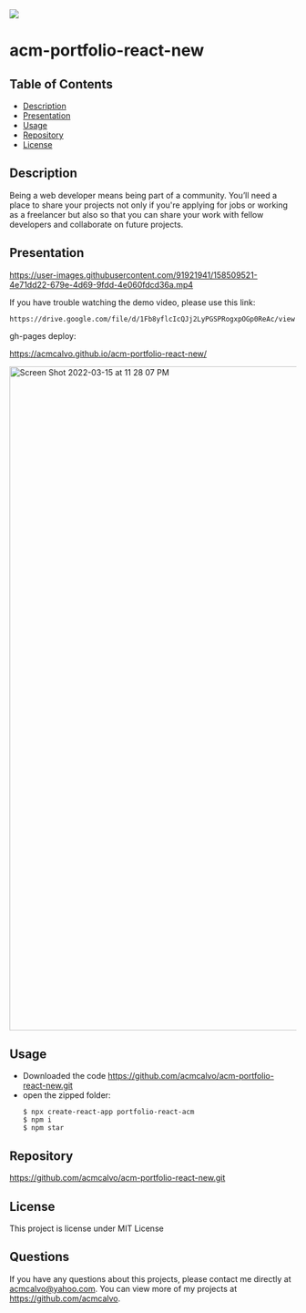 <img src='https://img.shields.io/github/license/acmcalvo/README-Generator' >

# acm-portfolio-react-new

  ## Table of Contents
  * [Description](#description)
  * [Presentation](#presentation)
  * [Usage](#Usage)
  * [Repository](#repository)
  * [License](#license)


 ## Description
 
Being a web developer means being part of a community. You’ll need a place to share your projects not only if you're applying for jobs or working as a freelancer but also so that you can share your work with fellow developers and collaborate on future projects.

 ## Presentation
  
https://user-images.githubusercontent.com/91921941/158509521-4e71dd22-679e-4d69-9fdd-4e060fdcd36a.mp4
  
  If you have trouble watching the demo video, please use this link:
  ```
 https://drive.google.com/file/d/1Fb8yflcIcQJj2LyPGSPRogxpOGp0ReAc/view
```
gh-pages deploy:

https://acmcalvo.github.io/acm-portfolio-react-new/

<img width="1166" alt="Screen Shot 2022-03-15 at 11 28 07 PM" src="https://user-images.githubusercontent.com/91921941/158511074-483c9de5-671d-4a48-8994-1b96e9995606.png">

 ## Usage
 
  * Downloaded the code https://github.com/acmcalvo/acm-portfolio-react-new.git <br/>
  * open the zipped folder: <br/>
    ```
    $ npx create-react-app portfolio-react-acm
    $ npm i
    $ npm star
    ```
    
 ## Repository
  https://github.com/acmcalvo/acm-portfolio-react-new.git


  ## License 
  This project is license under MIT License

 
  ## Questions
  If you have any questions about this projects, please contact me directly at acmcalvo@yahoo.com. 
  You can view more of my projects at https://github.com/acmcalvo.
